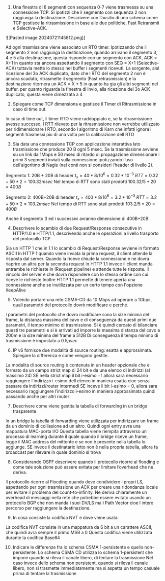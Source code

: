 1. Una finestra di 8 segmenti con sequenza 0-7 viene trasmessa su una connessione TCP. Si ipotizzi che il segmento con sequenza 2 non raggiunga la destinazione. Descrivere con l’ausilio di uno schema come TCP gestisce la ritrasmissione in base alle due politiche, Fast Retransmit e Selective-ACK.

![[Pasted image 20240721145812.png]]

Ad ogni trasmissione viene associato un RTO timer. Ipotizzando che il segmento 2 non raggiunga la destinazione, quando arrivano il segmento 3, 4 e 5 alla destinazione, questa risponde con un segmento con ACK, ACK = X+1 in quanto sta ancora aspettando il segmento con SEQ = X+1 (Selective-ACK) tuttavia mette lo stesso nel buffer i segmenti ricevuti. La sorgente, alal ricezione del 3o ACK duplicato, dato che l RTO del segmento 2 non è ancora scaduto, ritrasmette il segmento (Fast retrasmission) e la destinazione ritornera un ACK = X + 5 in quanto ha gia gli altri segmenti nel buffer.
per quanto riguarda la finestra di invio, alla ricezione del 3o ACK duplicato, questa viene dimezzata a 4

2. Spiegare come TCP dimensiona e gestisce il Timer di Ritrasmissione in caso di time out.

In caso di time out, il timer RTO viene raddoppiato e, se la ritrasmissione avesse successo, l RTT rilevato per la ritrasmissione non verrebbe utilizzato per ridimensionare l RTO, secondo l algoritmo di Karn che infatti ignora i segmenti trasmessi piu di una volta per la calibrazione dell RTO

3. Sia data una connessione TCP con applicazione interattiva lato trasmissione che produce 20 B ogni 5 msec. Se la trasmissione avviene su un link da 1Mbps e 50 msec di ritardo di propagazione dimensionare i primi 3 segmenti inviati sulla connessione ipotizzando l’uso dell’algoritmo di Nagle (nei conti non si consideri l’header di livello 2).

Segmento 1: 20B + 20B di header
$t_x = 40*8/10^6 = 0.32*10^{-3}$
$RTT = 0.32 + 50*2=100.32msec$
Nel tempo di RTT sono stati prodotti $100.32/5*20 = 400B$

Segmento 2: 400B+20B di header
$t_x = 400*8/10^6 = 3.2*10^{-3}$
$RTT = 3.2 + 50*2 = 103.2msec$
Nel tempo di RTT sono stati prodotti $103.2/5*20 = 400B$

Anche il segmento 3 ed i successivi avranno dimensione di 400B+20B

4. Descrivere lo scambio di due Request/Response consecutive in HTTP/1.0 e HTTP/1.1, descrivendo anche le operazioni a livello trasporto del protocollo TCP.

Sia un HTTP 1 che in 1.1 lo scambio di Request/Response avviene in formato ASCII
In HTTP 1 quando viene inviata la prima request, il client attende la risposta dal server. Quando la riceve chiude la connessione e ne dovra riaprire un altra per la seconda request
In HTTP 1.1 invece il client manda entrambe le richieste in (Request pipeline) e attende tutte le risposte. Il vincolo del server è che dovra rispondere con lo stesso ordine con cui riceve le richieste
Inoltre HTTP 1.1 permette di tenere aperta una connessione anche se inutilizzata per un certo tempo con l'opzione KeepAlive

5. Volendo portare una rete CSMA-CD da 10 Mbps ad operare a 1Gbps, quali parametri del protocollo dovrò modificare e perché.

I parametri del protocollo che dovro modificare sono la size minima del frame, la distanza massima del cavo e di conseguenza da questi primi due parametri, il tempo minimo di trasmissione.
Si è quindi cercato di bilanciare questi tre parametri e si è arrivati ad imporre la massima distanza del cavo a 200m e la size minima del frame a 512B
Di conseguenza il tempo minimo di trasmissione è impostato a $0.5\mu sec$


6. IP v6 fornisce due modalità di source routing: esatta e approssimata. Spiegare la differenza e come vengono gestite.

La modalita di source routing è contenuta in un header opzionale che è formato da un campo strict map di 24 bit e da una elenco di indirizzi (al massimo 24)
SE nella strict map il bit i-esimo =1 allora sara necessario raggiungere l'indirizzo i-esimo dell elenco in maniera esatta cioe senza passare da indirizzi/router intermedi
SE inceve il bit i-esimo = 0, allora sara necessario raggiungere l'indirizzo i-esimo in maniera approssimata quindi passando anche per altri  router

7. Descrivere come viene gestita la tabella di forwarding in un bridge trasparente

In un bridge la tabella di forwarding viene utilizzata per indirizzare un frame da un dominio di collissione ad un altro. Quindi ogni entry avra una mappatura MAC-porta I/O
Questa tabella viene riempita attraverso un processo di learning durante il quale quando il bridge riceve un frame, legge il MAC address del mittente e se non è presente nella tabella lo aggiunge. SE invece il destinatario letto non è nella propria tabella, allora fa broadcast per rilevare in quale dominio si trova

8. Considerando OSPF descrivere quando il protocollo ricorre al flooding e come tale soluzione può essere evitata per limitare l’overhead che ne deriva.

Il protocollo ricorre al Flooding quando deve condividere i propri LS, aspettando per ogni trasmissione un ACK per creare una ridondanza locale per evitare il problema del count-to-infinity. Ne deriva chiaramente un overhead di messaggi nella rete che potrebbe essere evitato usando un protocollo BGP che non manda i suoi DV/LS ma i Path Vector cioe l intero percorso per raggiungere la destinazione. 

9. In cosa consiste la codifica NVT e dove viene usata.

La codifica NVT consiste in una mappatura da 6 bit a un carattere ASCII, che quindi avra sempre il primo MSB a 0
Questa codifica viene utilizzata durante la codifica Base64

10. Indicare le differenze fra lo schema CSMA 1-persistente e quello non-persistente.
Lo schema CSMA CD utilizza lo schema 1-persistent che impone quando si rileva il canale libero, di tentare la trasmissione
Nel caso invece dello schema non persistent, quando si rileva il canale libero, non si trasmette immediatamente ma si aspetta un tempo casuale prima di tentare la trasmissione
